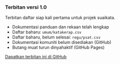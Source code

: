 ---
---

### Terbitan versi 1.0

Terbitan daftar siap kali pertama untuk projek suaikata.

* Dokumentasi panduan dan rekaan telah lengkap
* Daftar baharu: `umum/katakerap.csv`
* Daftar baharu, belum selesai: `regu/psat.csv`
* Dokumentasi komuniti belum disediakan (GitHub)
* Butang muat turun dinyahaktif (GitHub Pages)

[Dapatkan terbitan ini di GitHub][a]

  [a]: https://github.com/kmubiin/suaikata/releases/tag/1.0
